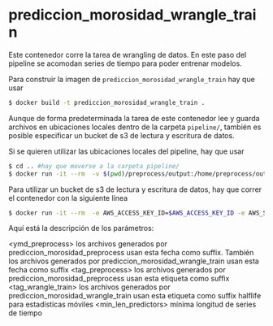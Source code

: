 # prediccion_morosidad_wrangle_train

Este contenedor corre la tarea de wrangling de datos. En este paso del pipeline se acomodan series de tiempo para poder entrenar modelos.

Para construir la imagen de `prediccion_morosidad_wrangle_train` hay que usar

```sh
$ docker build -t prediccion_morosidad_wrangle_train . 
```

Aunque de forma predeterminada la tarea de este contenedor lee y guarda archivos en ubicaciones locales dentro de la carpeta `pipeline/`, también es posible especificar un bucket de s3 de lectura y escritura de datos.

Si se quieren utilizar las ubicaciones locales del pipeline, hay que usar

```sh
$ cd .. #hay que moverse a la carpeta pipeline/
$ docker run -it --rm  -v $(pwd)/preprocess/output:/home/preprocess/output -v $(pwd)/wrangle_train/output:/home/wrangle_train/output prediccion_morosidad_wrangle_train <ymd_preprocess> <tag_preprocess> <tag_wrangle_train> <halflife> <min_len_predictors> "local"
```

Para utilizar un bucket de s3 de lectura y escritura de datos, hay que correr el contenedor con la siguiente línea

```sh
$ docker run -it --rm  -e AWS_ACCESS_KEY_ID=$AWS_ACCESS_KEY_ID -e AWS_SECRET_ACCESS_KEY=$AWS_SECRET_ACCESS_KEY -e AWS_DEFAULT_REGION=$AWS_DEFAULT_REGION  prediccion_morosidad_wrangle_train <ymd_preprocess> <tag_preprocess> <tag_wrangle_train> <halflife> <min_len_predictors> <bucket_s3>
```

Aquí está la descripción de los parámetros:

<ymd_preprocess> los archivos generados por prediccion_morosidad_preprocess usan esta fecha como suffix. También los archivos generados por prediccion_morosidad_wrangle_train usan esta fecha como suffix 
<tag_preprocess> los archivos generados por prediccion_morosidad_preprocess usan esta etiqueta como suffix
<tag_wrangle_train> los archivos generados por prediccion_morosidad_wrangle_train usan esta etiqueta como suffix
<halflife> halflife para estadísticas móviles
<min_len_predictors> mínima longitud de series de tiempo
